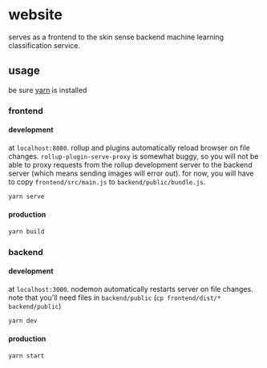 # website

serves as a frontend to the skin sense backend machine learning classification service.

## usage

be sure [yarn](https://yarnpkg.com/en) is installed

### frontend

#### development

at `localhost:8080`. rollup and plugins automatically reload browser on file changes. `rollup-plugin-serve-proxy` is somewhat buggy, so you will not be able to proxy requests from the rollup development server to the backend server (which means sending images will error out). for now, you will have to copy `frontend/src/main.js` to `backend/public/bundle.js`.

```sh
yarn serve
```

#### production

```sh
yarn build
```

### backend

#### development

at `localhost:3000`. nodemon automatically restarts server on file changes. note that you'll need files in `backend/public` (`cp frontend/dist/* backend/public`)

```sh
yarn dev
```

#### production

```sh
yarn start
```

